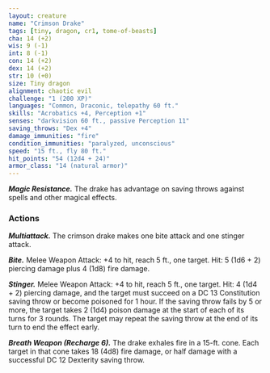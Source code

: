 ```yaml
---
layout: creature
name: "Crimson Drake"
tags: [tiny, dragon, cr1, tome-of-beasts]
cha: 14 (+2)
wis: 9 (-1)
int: 8 (-1)
con: 14 (+2)
dex: 14 (+2)
str: 10 (+0)
size: Tiny dragon
alignment: chaotic evil
challenge: "1 (200 XP)"
languages: "Common, Draconic, telepathy 60 ft."
skills: "Acrobatics +4, Perception +1"
senses: "darkvision 60 ft., passive Perception 11"
saving_throws: "Dex +4"
damage_immunities: "fire"
condition_immunities: "paralyzed, unconscious"
speed: "15 ft., fly 80 ft."
hit_points: "54 (12d4 + 24)"
armor_class: "14 (natural armor)"
---
```


***Magic Resistance.*** The drake has advantage on saving throws against spells and other magical effects.

### Actions

***Multiattack.*** The crimson drake makes one bite attack and one stinger attack.

***Bite.*** Melee Weapon Attack: +4 to hit, reach 5 ft., one target. Hit: 5 (1d6 + 2) piercing damage plus 4 (1d8) fire damage.

***Stinger.*** Melee Weapon Attack: +4 to hit, reach 5 ft., one target. Hit: 4 (1d4 + 2) piercing damage, and the target must succeed on a DC 13 Constitution saving throw or become poisoned for 1 hour. If the saving throw fails by 5 or more, the target takes 2 (1d4) poison damage at the start of each of its turns for 3 rounds. The target may repeat the saving throw at the end of its turn to end the effect early.

***Breath Weapon (Recharge 6).*** The drake exhales fire in a 15-ft. cone. Each target in that cone takes 18 (4d8) fire damage, or half damage with a successful DC 12 Dexterity saving throw.

